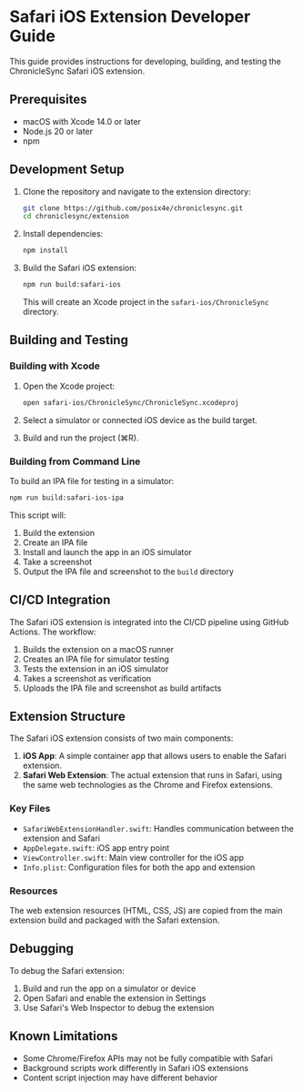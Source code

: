# Safari iOS Extension Developer Guide

This guide provides instructions for developing, building, and testing the ChronicleSync Safari iOS extension.

## Prerequisites

- macOS with Xcode 14.0 or later
- Node.js 20 or later
- npm

## Development Setup

1. Clone the repository and navigate to the extension directory:
   ```bash
   git clone https://github.com/posix4e/chroniclesync.git
   cd chroniclesync/extension
   ```

2. Install dependencies:
   ```bash
   npm install
   ```

3. Build the Safari iOS extension:
   ```bash
   npm run build:safari-ios
   ```

   This will create an Xcode project in the `safari-ios/ChronicleSync` directory.

## Building and Testing

### Building with Xcode

1. Open the Xcode project:
   ```bash
   open safari-ios/ChronicleSync/ChronicleSync.xcodeproj
   ```

2. Select a simulator or connected iOS device as the build target.

3. Build and run the project (⌘R).

### Building from Command Line

To build an IPA file for testing in a simulator:

```bash
npm run build:safari-ios-ipa
```

This script will:
1. Build the extension
2. Create an IPA file
3. Install and launch the app in an iOS simulator
4. Take a screenshot
5. Output the IPA file and screenshot to the `build` directory

## CI/CD Integration

The Safari iOS extension is integrated into the CI/CD pipeline using GitHub Actions. The workflow:

1. Builds the extension on a macOS runner
2. Creates an IPA file for simulator testing
3. Tests the extension in an iOS simulator
4. Takes a screenshot as verification
5. Uploads the IPA file and screenshot as build artifacts

## Extension Structure

The Safari iOS extension consists of two main components:

1. **iOS App**: A simple container app that allows users to enable the Safari extension.
2. **Safari Web Extension**: The actual extension that runs in Safari, using the same web technologies as the Chrome and Firefox extensions.

### Key Files

- `SafariWebExtensionHandler.swift`: Handles communication between the extension and Safari
- `AppDelegate.swift`: iOS app entry point
- `ViewController.swift`: Main view controller for the iOS app
- `Info.plist`: Configuration files for both the app and extension

### Resources

The web extension resources (HTML, CSS, JS) are copied from the main extension build and packaged with the Safari extension.

## Debugging

To debug the Safari extension:

1. Build and run the app on a simulator or device
2. Open Safari and enable the extension in Settings
3. Use Safari's Web Inspector to debug the extension

## Known Limitations

- Some Chrome/Firefox APIs may not be fully compatible with Safari
- Background scripts work differently in Safari iOS extensions
- Content script injection may have different behavior
